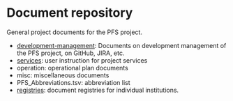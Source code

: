 # Document repository
General project documents for the PFS project.

* [development-management](/development-management/): Documents on 
  development management of the PFS project, on GitHub, JIRA, etc.
* [services](/services/): user instruction for project services
* operation: operational plan documents
* misc: miscellaneous documents
 * PFS_Abbreviations.tsv: abbreviation list
* [registries](/registries/): document registries for individual institutions.
